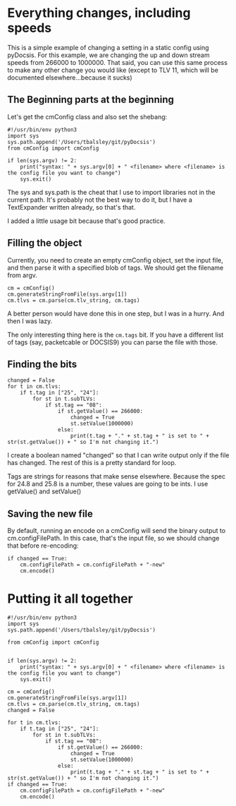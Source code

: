 
# Everything changes, including speeds

This is a simple example of changing a setting in a static config using pyDocsis. For this example, we are changing the up and down stream speeds from 266000 to 1000000. That said, you can use this same process to make any other change you would like (except to TLV 11, which will be documented elsewhere...because it sucks)

## The Beginning parts at the beginning

Let's get the cmConfig class and also set the shebang:

```
#!/usr/bin/env python3
import sys
sys.path.append('/Users/tbalsley/git/pyDocsis')
from cmConfig import cmConfig

if len(sys.argv) != 2:
	print("syntax: " + sys.argv[0] + " <filename> where <filename> is the config file you want to change")
	sys.exit()
```

The sys and sys.path is the cheat that I use to import libraries not in the current path. It's probably not the best way to do it, but I have a TextExpander written already, so that's that.

I added a little usage bit because that's good practice.

## Filling the object

Currently, you need to create an empty cmConfig object, set the input file, and then parse it with a specified blob of tags. We should get the filename from argv.

```
cm = cmConfig()
cm.generateStringFromFile(sys.argv[1])
cm.tlvs = cm.parse(cm.tlv_string, cm.tags)
```

A better person would have done this in one step, but I was in a hurry. And then I was lazy.

The only interesting thing here is the `cm.tags` bit. If you have a different list of tags (say, packetcable or DOCSIS9) you can parse the file with those.

## Finding the bits
```
changed = False
for t in cm.tlvs:
	if t.tag in ["25", "24"]:
		for st in t.subTLVs:
			if st.tag == "08":
				if st.getValue() == 266000:
					changed = True
					st.setValue(1000000)
				else:
					print(t.tag + "." + st.tag + " is set to " + str(st.getValue()) + " so I'm not changing it.")
```

I create a boolean named "changed" so that I can write output only if the file has changed. The rest of this is a pretty standard for loop.

Tags are strings for reasons that make sense elsewhere. Because the spec for 24.8 and 25.8 is a number, these values are going to be ints. I use getValue() and setValue() 

## Saving the new file

By default, running an encode on a cmConfig will send the binary output to cm.configFilePath. In this case, that's the input file, so we should change that before re-encoding:

```
if changed == True:
	cm.configFilePath = cm.configFilePath + "-new"
	cm.encode()
```

# Putting it all together

```
#!/usr/bin/env python3
import sys
sys.path.append('/Users/tbalsley/git/pyDocsis')

from cmConfig import cmConfig


if len(sys.argv) != 2:
	print("syntax: " + sys.argv[0] + " <filename> where <filename> is the config file you want to change")
	sys.exit()

cm = cmConfig()
cm.generateStringFromFile(sys.argv[1])
cm.tlvs = cm.parse(cm.tlv_string, cm.tags)
changed = False

for t in cm.tlvs:
	if t.tag in ["25", "24"]:
		for st in t.subTLVs:
			if st.tag == "08":
				if st.getValue() == 266000:
					changed = True
					st.setValue(1000000)
				else:
					print(t.tag + "." + st.tag + " is set to " + str(st.getValue()) + " so I'm not changing it.")
if changed == True:
	cm.configFilePath = cm.configFilePath + "-new"
	cm.encode()
```